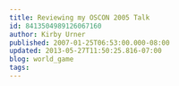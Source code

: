 ```yaml
---
title: Reviewing my OSCON 2005 Talk
id: 8413504989126067160
author: Kirby Urner
published: 2007-01-25T06:53:00.000-08:00
updated: 2013-05-27T11:50:25.816-07:00
blog: world_game
tags: 
---
```


